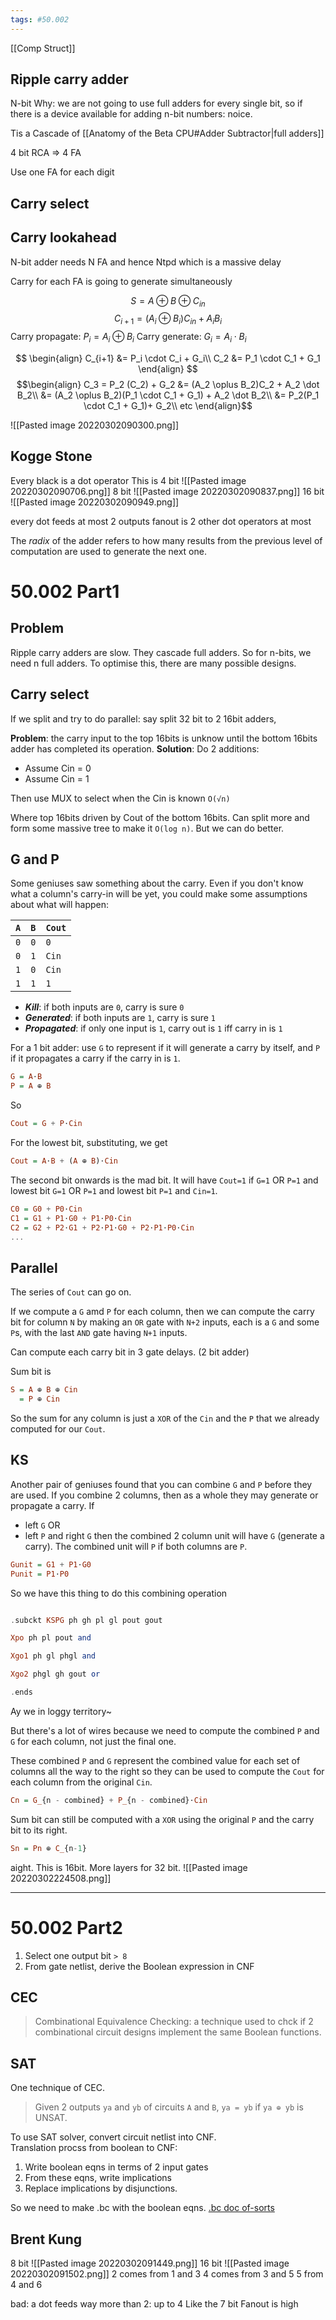 ```yaml
---
tags: #50.002
---
```

[[Comp Struct]]

## Ripple carry adder
N-bit
Why: we are not going to use full adders for every single bit, so if there is a device available for adding n-bit numbers: noice.

Tis a Cascade of [[Anatomy of the Beta CPU#Adder Subtractor|full adders]]

4 bit RCA => 4 FA

Use one FA for each digit

## Carry select

## Carry lookahead
N-bit adder needs N FA and hence Ntpd which is a massive delay

Carry for each FA is going to generate simultaneously

$$S = A \oplus B \oplus C_{in}$$
$$C_{i+1} = (A_i \oplus B_i)C_{in} + A_iB_i$$
Carry propagate: $P_i = A_i \oplus B_i$
Carry generate: $G_i = A_i \cdot B_i$

$$
\begin{align}
C_{i+1} &= P_i \cdot C_i + G_i\\
C_2 &= P_1 \cdot C_1 + G_1
\end{align}
$$
$$\begin{align}
C_3 = P_2 (C_2) + G_2 &= (A_2 \oplus B_2)C_2 + A_2 \dot B_2\\
&= (A_2 \oplus B_2)(P_1 \cdot C_1 + G_1)  + A_2 \dot B_2\\
&= P_2(P_1 \cdot C_1 + G_1)+ G_2\\
etc
\end{align}$$

![[Pasted image 20220302090300.png]]


## Kogge Stone
Every black is a dot operator
This is 4 bit
![[Pasted image 20220302090706.png]]
8 bit
![[Pasted image 20220302090837.png]]
16 bit
![[Pasted image 20220302090949.png]]

every dot feeds at most 2  outputs
fanout is 2 other dot operators at most

The _radix_ of the adder refers to how many results from the previous level of computation are used to generate the next one.

# 50.002 Part1
## Problem
Ripple carry adders are slow.
They cascade full adders.
So for n-bits, we need n full adders.
To optimise this, there are many possible designs.
## Carry select
If we split and try to do parallel: say split 32 bit to 2 16bit adders,

**Problem**: the carry input to the top 16bits is unknow until the bottom 16bits adder has completed its operation.
**Solution**:
Do 2 additions:
- Assume Cin = 0
- Assume Cin = 1

Then use MUX to select when the Cin is known
`O(√n)`

Where top 16bits driven by Cout of the bottom 16bits.
Can split more and form some massive tree to make it `O(log n)`.
But we can do better.
## G and P
Some geniuses saw something about the carry.
Even if you don't know what a column's carry-in will be yet, you could make some assumptions about what will happen:

| `A` | `B` | `Cout` |
| --- | --- | ------ |
| `0` | `0` | `0` |
| `0` | `1` | `Cin` |
| `1` | `0` | `Cin` |
| `1` | `1` | `1` |

- **_Kill_**: if both inputs are `0`, carry is sure `0`
- **_Generated_**: if both inputs are `1`, carry is sure `1`
- **_Propagated_**: if only one input is `1`, carry out is `1` iff carry in is `1`

For a 1 bit adder: use `G` to represent if it will generate a carry by itself, and `P` if it propagates a carry if the carry in is `1`.
```haskell
G = A⋅B
P = A ⊕ B
```
So
```haskell
Cout = G + P⋅Cin
```

For the lowest bit, substituting, we get
```haskell
Cout = A⋅B + (A ⊕ B)⋅Cin
```

The second bit onwards is the mad bit.
It will have `Cout=1` if 
`G=1` OR 
`P=1` and lowest bit `G=1` OR
`P=1` and lowest bit `P=1` and `Cin=1`.
```haskell
C0 = G0 + P0⋅Cin
C1 = G1 + P1⋅G0 + P1⋅P0⋅Cin
C2 = G2 + P2⋅G1 + P2⋅P1⋅G0 + P2⋅P1⋅P0⋅Cin
...
```
## Parallel
The series of `Cout` can go on.

If we compute a `G` amd `P` for each column, then we can compute the carry bit for column `N` by making an `OR` gate with `N+2` inputs, each is a `G` and some `P`s, with the last `AND` gate having `N+1` inputs.

Can compute each carry bit in 3 gate delays. (2 bit adder)

Sum bit is
```haskell
S = A ⊕ B ⊕ Cin
  = P ⊕ Cin
```
So the sum for any column is just a `XOR` of the `Cin` and the `P` that we already computed for our `Cout`.
## KS
Another pair of geniuses found that you can combine `G` and `P` before they are used.
If you combine 2 columns, then as a whole they may generate or propagate a carry.
If
- left `G` OR
- left `P` and right `G`
then the combined 2 column unit will have `G` (generate a carry).
The combined unit will `P` if both columns are `P`.
```haskell
Gunit = G1 + P1⋅G0
Punit = P1⋅P0
```
So we have this thing to do this combining operation
```haskell

.subckt KSPG ph gh pl gl pout gout

Xpo ph pl pout and

Xgo1 ph gl phgl and

Xgo2 phgl gh gout or

.ends

```
Ay we in loggy territory~

But there's a lot of wires because we need to compute the combined `P` and `G` for each column, not just the final one.

These combined `P` and `G` represent the combined value for each set of columns all the way to the right so they can be used to compute the `Cout` for each column from the original `Cin`.
```haskell
Cn = G_{n - combined} + P_{n - combined}⋅Cin
```
Sum bit can still be computed with a `XOR` using the original `P` and the carry bit to its right.
```haskell
Sn = Pn ⊕ C_{n-1}
```
aight.
This is 16bit. More layers for 32 bit.
![[Pasted image 20220302224508.png]]

---
# 50.002 Part2
1. Select one output bit `> 8`
2. From gate netlist, derive the Boolean expression in CNF
## CEC
> Combinational Equivalence Checking: a technique used to chck if 2 combinational circuit designs implement the same Boolean functions.
## SAT
One technique of CEC.
> Given 2 outputs `ya` and `yb` of circuits `A` and `B`,
> `ya = yb` if `ya ⊕ yb` is UNSAT.

To use SAT solver, convert circuit netlist into CNF.\
Translation procss from boolean to CNF:
1. Write boolean eqns in terms of 2 input gates
2. From these eqns, write implications
3. Replace implications by disjunctions.

So we need to make .bc with the boolean eqns.
[.bc doc of-sorts](http://users.ics.aalto.fi/tjunttil/circuits/)

## Brent Kung
8 bit
![[Pasted image 20220302091449.png]]
16 bit
![[Pasted image 20220302091502.png]]
2 comes from 1 and 3
4 comes from 3 and 5
5 from 4 and 6


bad: a dot feeds way more than 2: up to 4
Like the 7 bit
Fanout is high